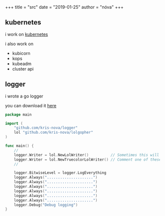 +++
title = "src"
date = "2019-01-25"
author = "nóva"
+++

## kubernetes

i work on [kubernetes](https://kubernetes.io)

i also work on 

 - kubicorn
 - kops
 - kubeadm
 - cluster api

## logger

i wrote a go logger

you can download it [here](https://github.com/kris-nova/logger)


```go
package main

import (
	"github.com/kris-nova/logger"
	lol "github.com/kris-nova/lolgopher"
)

func main() {
	//
	logger.Writer = lol.NewLolWriter()          // Sometimes this will work better
	logger.Writer = lol.NewTruecolorLolWriter() // Comment one of these out
	//

	logger.BitwiseLevel = logger.LogEverything
	logger.Always(".....................")
	logger.Always(".....................")
	logger.Always(".....................")
	logger.Always(".....................")
	logger.Always(".....................")
	logger.Always(".....................")
	logger.Debug("Debug logging")
}
```